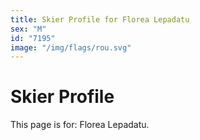 ```yaml
---
title: Skier Profile for Florea Lepadatu
sex: "M"
id: "7195"
image: "/img/flags/rou.svg" 
---
```


# Skier Profile

This page is for: Florea Lepadatu.
    